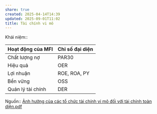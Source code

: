 ```yaml
---
share: true
created: 2025-04-14T14:39
updated: 2025-09-01T11:02
title: Tài chính vi mô
---
```

Khái niệm:: 

| Hoạt động của MFI | Chỉ số đại diện |
| ----------------- | --------------- |
| Chất lượng nợ     | PAR30           |
| Hiệu quả          | OER             |
| Lợi nhuận         | ROE, ROA, PY    |
| Bền vững          | OSS             |
| Quản lý tài chính | DER             |

Nguồn:: [Ảnh hưởng của các tổ chức tài chính vi mô đối với tài chính toàn diện.pdf](../../../../assets/attachments/%E1%BA%A2nh%20h%C6%B0%E1%BB%9Fng%20c%E1%BB%A7a%20c%C3%A1c%20t%E1%BB%95%20ch%E1%BB%A9c%20t%C3%A0i%20ch%C3%ADnh%20vi%20m%C3%B4%20%C4%91%E1%BB%91i%20v%E1%BB%9Bi%20t%C3%A0i%20ch%C3%ADnh%20to%C3%A0n%20di%E1%BB%87n.pdf)
